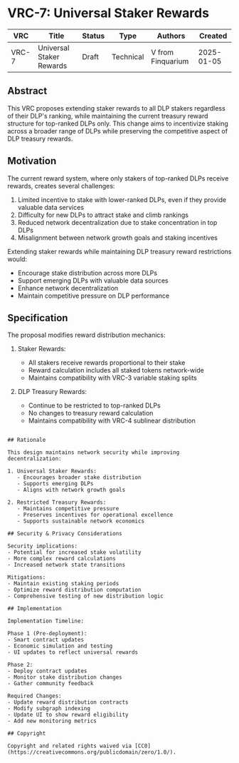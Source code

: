 # VRC-7: Universal Staker Rewards

| VRC   | Title                  | Status | Type      | Authors    | Created    |
|-------|------------------------|--------|-----------|------------|------------|
| VRC-7 | Universal Staker Rewards | Draft  | Technical | V from Finquarium | 2025-01-05 |

## Abstract

This VRC proposes extending staker rewards to all DLP stakers regardless of their DLP's ranking, while maintaining the current treasury reward structure for top-ranked DLPs only. 
This change aims to incentivize staking across a broader range of DLPs while preserving the competitive aspect of DLP treasury rewards.

## Motivation

The current reward system, where only stakers of top-ranked DLPs receive rewards, creates several challenges:

1. Limited incentive to stake with lower-ranked DLPs, even if they provide valuable data services
2. Difficulty for new DLPs to attract stake and climb rankings
3. Reduced network decentralization due to stake concentration in top DLPs
4. Misalignment between network growth goals and staking incentives

Extending staker rewards while maintaining DLP treasury reward restrictions would:
- Encourage stake distribution across more DLPs
- Support emerging DLPs with valuable data sources
- Enhance network decentralization
- Maintain competitive pressure on DLP performance

## Specification

The proposal modifies reward distribution mechanics:

1. Staker Rewards:
   - All stakers receive rewards proportional to their stake
   - Reward calculation includes all staked tokens network-wide
   - Maintains compatibility with VRC-3 variable staking splits

2. DLP Treasury Rewards:
   - Continue to be restricted to top-ranked DLPs
   - No changes to treasury reward calculation
   - Maintains compatibility with VRC-4 sublinear distribution
```

## Rationale

This design maintains network security while improving decentralization:

1. Universal Staker Rewards:
   - Encourages broader stake distribution
   - Supports emerging DLPs
   - Aligns with network growth goals

2. Restricted Treasury Rewards:
   - Maintains competitive pressure
   - Preserves incentives for operational excellence
   - Supports sustainable network economics

## Security & Privacy Considerations

Security implications:
- Potential for increased stake volatility
- More complex reward calculations
- Increased network state transitions

Mitigations:
- Maintain existing staking periods
- Optimize reward distribution computation
- Comprehensive testing of new distribution logic

## Implementation

Implementation Timeline:

Phase 1 (Pre-deployment):
- Smart contract updates
- Economic simulation and testing
- UI updates to reflect universal rewards

Phase 2:
- Deploy contract updates
- Monitor stake distribution changes
- Gather community feedback

Required Changes:
- Update reward distribution contracts
- Modify subgraph indexing
- Update UI to show reward eligibility
- Add new monitoring metrics

## Copyright

Copyright and related rights waived via [CC0](https://creativecommons.org/publicdomain/zero/1.0/).
